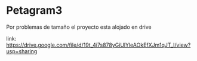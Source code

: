 # Petagram3

Por problemas de tamaño el proyecto esta alojado en drive

link: https://drive.google.com/file/d/19t_4i7s878yGiUlYleAOkEfXJm1qJT_l/view?usp=sharing
